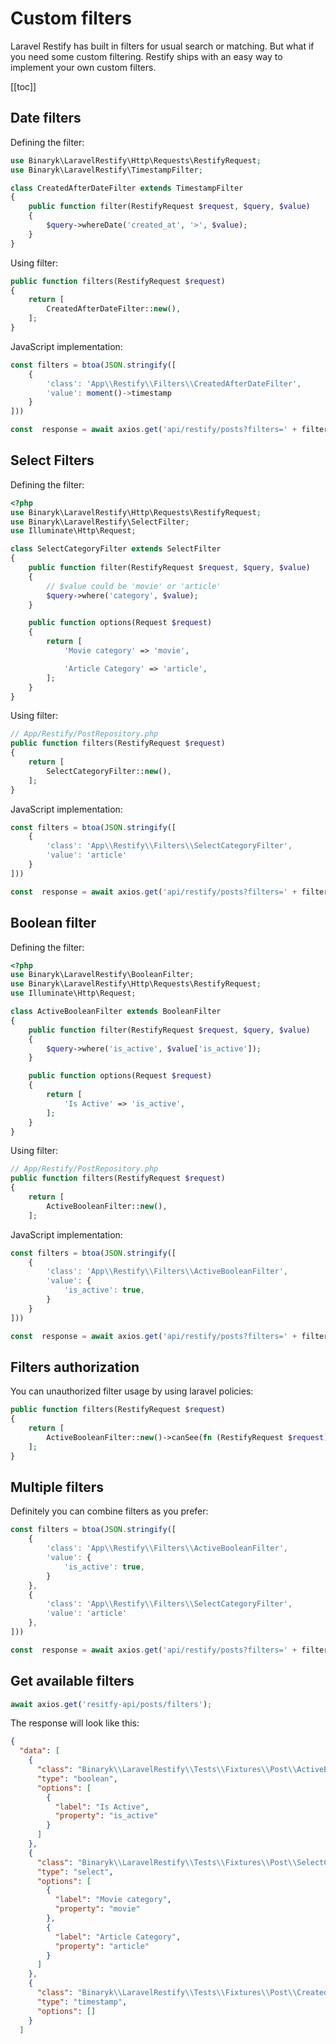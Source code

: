 # Custom filters

Laravel Restify has built in filters for usual search or matching. But what if you need some custom filtering. Restify ships with an easy way to implement your own custom filters.


[[toc]]

## Date filters

Defining the filter:

```php
use Binaryk\LaravelRestify\Http\Requests\RestifyRequest;
use Binaryk\LaravelRestify\TimestampFilter;

class CreatedAfterDateFilter extends TimestampFilter
{
    public function filter(RestifyRequest $request, $query, $value)
    {
        $query->whereDate('created_at', '>', $value);
    }
}
```

Using filter:

```php
public function filters(RestifyRequest $request)
{
    return [
        CreatedAfterDateFilter::new(),
    ];
}
```

JavaScript implementation:

```javascript
const filters = btoa(JSON.stringify([
    {
        'class': 'App\\Restify\\Filters\\CreatedAfterDateFilter',
        'value': moment()->timestamp
    }
]))

const  response = await axios.get('api/restify/posts?filters=' + filters);
```


## Select Filters

Defining the filter:

```php
<?php
use Binaryk\LaravelRestify\Http\Requests\RestifyRequest;
use Binaryk\LaravelRestify\SelectFilter;
use Illuminate\Http\Request;

class SelectCategoryFilter extends SelectFilter
{
    public function filter(RestifyRequest $request, $query, $value)
    {
        // $value could be 'movie' or 'article'
        $query->where('category', $value);
    }

    public function options(Request $request)
    {
        return [
            'Movie category' => 'movie',

            'Article Category' => 'article',
        ];
    }
}
```

Using filter:


```php
// App/Restify/PostRepository.php
public function filters(RestifyRequest $request)
{
    return [
        SelectCategoryFilter::new(),
    ];
}
```

JavaScript implementation:

```javascript
const filters = btoa(JSON.stringify([
    {
        'class': 'App\\Restify\\Filters\\SelectCategoryFilter',
        'value': 'article'
    }
]))

const  response = await axios.get('api/restify/posts?filters=' + filters);
```

## Boolean filter

Defining the filter:
```php
<?php
use Binaryk\LaravelRestify\BooleanFilter;
use Binaryk\LaravelRestify\Http\Requests\RestifyRequest;
use Illuminate\Http\Request;

class ActiveBooleanFilter extends BooleanFilter
{
    public function filter(RestifyRequest $request, $query, $value)
    {
        $query->where('is_active', $value['is_active']);
    }

    public function options(Request $request)
    {
        return [
            'Is Active' => 'is_active',
        ];
    }
}

```
Using filter:
```php
// App/Restify/PostRepository.php
public function filters(RestifyRequest $request)
{
    return [
        ActiveBooleanFilter::new(),
    ];
```

JavaScript implementation:

```javascript
const filters = btoa(JSON.stringify([
    {
        'class': 'App\\Restify\\Filters\\ActiveBooleanFilter',
        'value': {
            'is_active': true,
        }
    }
]))

const  response = await axios.get('api/restify/posts?filters=' + filters);
```

## Filters authorization

You can unauthorized filter usage by using laravel policies:

```php
public function filters(RestifyRequest $request)
{
    return [
        ActiveBooleanFilter::new()->canSee(fn (RestifyRequest $request) => $request->user()->can('seeBooleanFilters')),
    ];
}
```

## Multiple filters

Definitely you can combine filters as you prefer:


```javascript
const filters = btoa(JSON.stringify([
    {
        'class': 'App\\Restify\\Filters\\ActiveBooleanFilter',
        'value': {
            'is_active': true,
        }
    }, 
    {
        'class': 'App\\Restify\\Filters\\SelectCategoryFilter',
        'value': 'article'
    },
]))

const  response = await axios.get('api/restify/posts?filters=' + filters);
```

## Get available filters

```javascript
await axios.get('resitfy-api/posts/filters');
```

The response will look like this:

```json
{
  "data": [
    {
      "class": "Binaryk\\LaravelRestify\\Tests\\Fixtures\\Post\\ActiveBooleanFilter",
      "type": "boolean",
      "options": [
        {
          "label": "Is Active",
          "property": "is_active"
        }
      ]
    },
    {
      "class": "Binaryk\\LaravelRestify\\Tests\\Fixtures\\Post\\SelectCategoryFilter",
      "type": "select",
      "options": [
        {
          "label": "Movie category",
          "property": "movie"
        },
        {
          "label": "Article Category",
          "property": "article"
        }
      ]
    },
    {
      "class": "Binaryk\\LaravelRestify\\Tests\\Fixtures\\Post\\CreatedAfterDateFilter",
      "type": "timestamp",
      "options": []
    }
  ]
```

